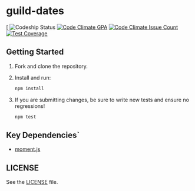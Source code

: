 # guild-dates

[ ![Codeship Status](https://app.codeship.com/projects/50f27480-4e32-0135-d0e4-669f3827cd30/status?branch=master)
[![Code Climate GPA](https://codeclimate.com/github/LearnersGuild/guild-dates/badges/gpa.svg)](https://codeclimate.com/github/LearnersGuild/guild-dates)
[![Code Climate Issue Count](https://codeclimate.com/github/LearnersGuild/guild-dates/badges/issue_count.svg)](https://codeclimate.com/github/LearnersGuild/guild-dates)
[![Test Coverage](https://codeclimate.com/github/LearnersGuild/guild-dates/badges/coverage.svg)](https://codeclimate.com/github/LearnersGuild/guild-dates/coverage)

## Getting Started

1. Fork and clone the repository.

2. Install and run:

    ```bash
    npm install
    ```

3. If you are submitting changes, be sure to write new tests and ensure no regressions!

    ```bash
    npm test
    ```

## Key Dependencies`

- [moment.js][moment]

## LICENSE

See the [LICENSE](./LICENSE) file.


[moment]: https://momentjs.com
